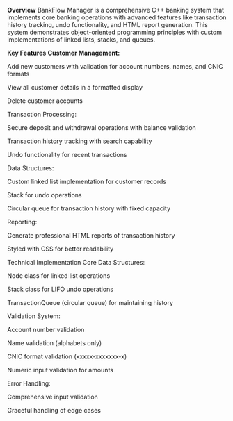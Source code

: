 **Overview**
BankFlow Manager is a comprehensive C++ banking system that implements core banking operations with advanced features like transaction history tracking, undo functionality, and HTML report generation. This system demonstrates object-oriented programming principles with custom implementations of linked lists, stacks, and queues.

**Key Features**
**Customer Management:**

Add new customers with validation for account numbers, names, and CNIC formats

View all customer details in a formatted display

Delete customer accounts

Transaction Processing:

Secure deposit and withdrawal operations with balance validation

Transaction history tracking with search capability

Undo functionality for recent transactions

Data Structures:

Custom linked list implementation for customer records

Stack for undo operations

Circular queue for transaction history with fixed capacity

Reporting:

Generate professional HTML reports of transaction history

Styled with CSS for better readability

Technical Implementation
Core Data Structures:

Node class for linked list operations

Stack class for LIFO undo operations

TransactionQueue (circular queue) for maintaining history

Validation System:

Account number validation

Name validation (alphabets only)

CNIC format validation (xxxxx-xxxxxxx-x)

Numeric input validation for amounts

Error Handling:

Comprehensive input validation

Graceful handling of edge cases
